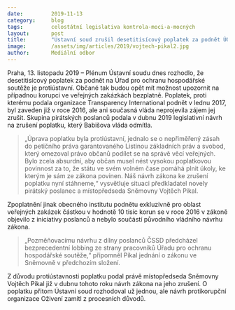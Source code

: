 ```yaml
---
date:         2019-11-13
category:     blog
tags:         celostátní legislativa kontrola-moci-a-mocných
layout:       post
title:        "Ústavní soud zrušil desetitisícový poplatek za podnět ÚOHS. Na jeho protiústavnost upozorňovali ve Sněmovně Piráti "
image:        /assets/img/articles/2019/vojtech-pikal2.jpg
author:       Mediální odbor
---
```



Praha, 13. listopadu 2019 – Plénum Ústavní soudu dnes rozhodlo, že desetitisícový poplatek za podnět na Úřad pro ochranu hospodářské soutěže je protiústavní. Občané tak budou opět mít možnost upozornit na případnou korupci ve veřejných zakázkách bezplatně. Poplatek, proti kterému podala organizace Transparency International podnět v lednu 2017, byl zaveden již v roce 2016, ale ani současná vláda neprojevila zájem jej zrušit. Skupina pirátských poslanců podala v dubnu 2019 legislativní návrh na zrušení poplatku, který Babišova vláda odmítla.

> „Úprava poplatku byla protiústavní, jednalo se o nepřiměřený zásah do petičního práva garantovaného Listinou základních práv a svobod, který omezoval právo občanů podílet se na správě věcí veřejných. Bylo zcela absurdní, aby občan musel nést vysokou poplatkovou povinnost za to, že státu ve svém volném čase pomáhá plnit úkoly, ke kterým je sám ze zákona povinen. Náš návrh zákona ke zrušení poplatku nyní stáhneme,“ vysvětluje situaci předkladatel novely pirátský poslanec a místopředseda Sněmovny Vojtěch Pikal.

Zpoplatnění jinak obecného institutu podnětu exkluzivně pro oblast veřejných zakázek částkou v hodnotě 10 tisíc korun se v roce 2016 v zákoně objevilo z iniciativy poslanců a nebylo součástí původního vládního návrhu zákona. 

> „Pozměňovacímu návrhu z dílny poslanců ČSSD předcházel bezprecedentní lobbing ze strany pracovníků Úřadu pro ochranu hospodářské soutěže,“ připomněl Pikal jednání o zákonu ve Sněmovně v předchozím složení. 

Z důvodu protiústavnosti poplatku podal právě místopředseda Sněmovny Vojtěch Pikal již v dubnu tohoto roku návrh zákona na jeho zrušení. O poplatku přitom Ústavní soud rozhodoval už jednou, ale návrh protikorupční organizace Oživení zamítl z procesních důvodů.
